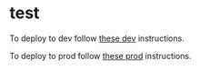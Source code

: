 # test

To deploy to dev follow [these dev](/dev.md) instructions.  

To deploy to prod follow [these prod](/prod.md) instructions.  
